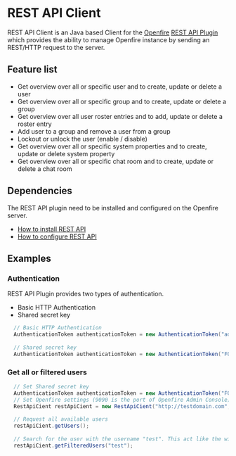 # REST API Client
REST API Client is an Java based Client for the [Openfire][1] [REST API Plugin][2] which provides the ability to manage Openfire instance by sending an REST/HTTP request to the server.

## Feature list
* Get overview over all or specific user and to create, update or delete a user
* Get overview over all or specific group and to create, update or delete a group
* Get overview over all user roster entries and to add, update or delete a roster entry
* Add user to a group and remove a user from a group
* Lockout or unlock the user (enable / disable)
* Get overview over all or specific system properties and to create, update or delete system property
* Get overview over all or specific chat room and to create, update or delete a chat room

## Dependencies
The REST API plugin need to be installed and configured on the Openfire server. 

* [How to install REST API][3]
* [How to configure REST API][4]

## Examples

### Authentication
REST API Plugin provides two types of authentication. 
* Basic HTTP Authentication
* Shared secret key

```java
  // Basic HTTP Authentication
  AuthenticationToken authenticationToken = new AuthenticationToken("admin", "testPassword");
		
  // Shared secret key
  AuthenticationToken authenticationToken = new AuthenticationToken("FQaCIpmRNBq4CfF8");
```

### Get all or filtered users
```java
  // Set Shared secret key
  AuthenticationToken authenticationToken = new AuthenticationToken("FQaCIpmRNBq4CfF8");
  // Set Openfire settings (9090 is the port of Openfire Admin Console)
  RestApiCient restApiCient = new RestApiCient("http://testdomain.com", 9090, authenticationToken);
  
  // Request all available users
  restApiCient.getUsers();
  
  // Search for the user with the username "test". This act like the wildcard search %String%
  restApiCient.getFilteredUsers("test");
```


[1]: https://igniterealtime.org/projects/openfire/index.jsp
[2]: https://www.igniterealtime.org/projects/openfire/plugins/restapi/readme.html
[3]: https://www.igniterealtime.org/projects/openfire/plugins/restapi/readme.html#installation
[4]: https://www.igniterealtime.org/projects/openfire/plugins/restapi/readme.html#authentication
